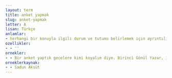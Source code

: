 ```yaml
---
layout: term
title: anket yapmak
slug: anket-yapmak
letter: A
lisan: Türkçe
anlamlar:
- herhangi bir konuyla ilgili durum ve tutumu belirlemek için ayrıntılı ve kapsamlı olarak hazırlanmış soruları kişilere sormak
ozellikler:
- - ''
ornekler:
- - Bir anket yaptık gecelere kimi koyalım diye. Birinci Gönül Yazar, ikinci Bülent Ersoy, üçüncü İbrahim Tatlıses çıktı.
orneklerkaynak:
- - Sadun Aksüt
---
```

